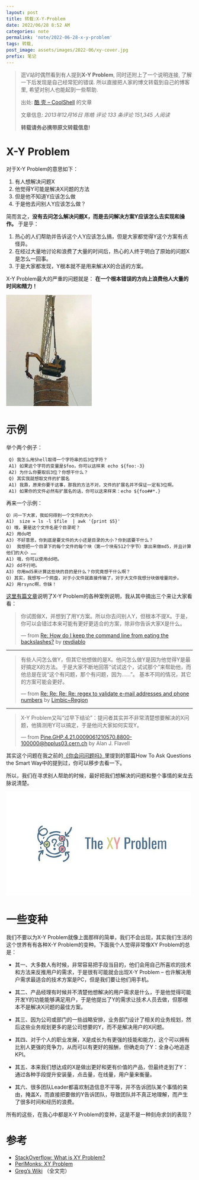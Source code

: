 ```yaml
---
layout: post
title: 转载:X-Y-Problem
date: 2022/06/28 8:52 AM
categories: note
permalink: 'note/2022-06-28-x-y-problem'
tags: 转载, 
post_image: assets/images/2022-06/xy-cover.jpg
prefix: 笔记
---
```


> 逛V站时偶然看到有人提到**X-Y Problem**, 同时还附上了一个说明连接, 了解一下后发现是自己经常犯的错误. 所以直接把人家的博文转载到自己的博客里, 希望对别人也能起到一些帮助.
> 
> 出处:  [酷 壳 – CoolShell](https://coolshell.cn/) 的文章 [<X-Y PROBLEM>](https://coolshell.cn/articles/10804.html)
> 
> 文章信息: *2013年12月16日  陈皓 评论 133 条评论  151,345 人阅读*
> 
> **转载请务必携带原文转载信息!**

# X-Y Problem
对于X-Y Problem的意思如下：

1. 有人想解决问题X
2. 他觉得Y可能是解决X问题的方法
3. 但是他不知道Y应该怎么做
4. 于是他去问别人Y应该怎么做？

简而言之，**没有去问怎么解决问题X，而是去问解决方案Y应该怎么去实现和操作。** 于是乎：

1. 热心的人们帮助并告诉这个人Y应该怎么搞，但是大家都觉得Y这个方案有点怪异。
2. 在经过大量地讨论和浪费了大量的时间后，热心的人终于明白了原始的问题X是怎么一回事。
3. 于是大家都发现，Y根本就不是用来解决X的合适的方案。

X-Y Problem最大的严重的问题就是： **在一个根本错误的方向上浪费他人大量的时间和精力！**

![xy-original](/assets/images/2022-06/xy-original.jpg)

# 示例
举个两个例子：

```text
 Q) 我怎么用Shell取得一个字符串的后3位字符？
 A1) 如果这个字符的变量是$foo，你可以这样来 echo ${foo:-3}
 A2) 为什么你要取后3位？你想干什么？
 Q) 其实我就想取文件的扩展名
 A1) 我靠，原来你要干这事，那我的方法不对，文件的扩展名并不保证一定有3位啊。
 A1) 如果你的文件必然有扩展名的话，你可以这来样来：echo ${foo##*.}
```

再来一个示例：
```text
Q）问一下大家，我如何得到一个文件的大小
A1)  size = ls -l $file  | awk '{print $5}'
Q) 哦，要是这个文件名是个目录呢？
A2) 用du吧
A3) 不好意思，你到底是要文件的大小还是目录的大小？你到底要干什么？
Q)  我想把一个目录下的每个文件的每个块（第一个块有512个字节）拿出来做md5，并且计算他们的大小 ……
A1) 哦，你可以使用dd吧。
A2) dd不行吧。
A3) 你用md5来计算这些块的目的是什么？你究竟想干什么啊？
Q) 其实，我想写一个网盘，对于小文件就直接传输了，对于大文件我想分块做增量同步。
A2) 用rsync啊，你妹！
```


[这里有篇文章](https://www.perlmonks.org/index.pl?node_id=542341)说明了X-Y Problem的各种案例说明，我从其中摘出三个来让大家看看：

>你试图做X，并想到了用Y方案。所以你去问别人Y，但根本不提X。于是，你可以会错过本来可能有更好更适合的方案，除非你告诉大家X是什么。
>
> — from [Re: How do I keep the command line from eating the backslashes?](http://www.perlmonks.org/index.pl?node_id=430320) by [revdiablo](http://www.perlmonks.org/index.pl?node_id=163683)

---

>有些人问怎么做Y，但其它他想做的是X。他问怎么做Y是因为他觉得Y是最好搞定X的方法。 
于是大家不断地回答“试试这个，试试那个”来帮助他，而他总是在说“这个有问题，那个有问题，因为……”。
基本不同的情况，其它的方案可能会更好。
>
> — from [Re: Re: Re: Re: regex to validate e-mail addresses and phone numbers](http://www.perlmonks.org/index.pl?node_id=327963) by [Limbic~Region](http://www.perlmonks.org/index.pl?node_id=180961)

---

> X-Y Problem又叫“过早下结论”：提问者其实并不非常清楚想要解决的X问题，他猜测用Y可以搞定，于是他问大家如何实现Y。
> 
> — from [<Pine.GHP.4.21.0009061210570.8800-100000@hpplus03.cern.ch>](http://groups.google.com/groups?hl=en&selm=Pine.GHP.4.21.0009061210570.8800-100000@hpplus03.cern.ch) by Alan J. Flavell

其实这个问题在我之前的[《你会问问题吗》](https://coolshell.cn/articles/3713.html)里提到的那篇How To Ask Questions the Smart Way中的提到过，你可以移步去看一下。

所以，我们在寻求别人帮助的时候，最好把我们想解决的问题和整个事情的来龙去脉说清楚。

![xy-problem](/assets/images/2022-06/xy-problem.jpg)

# 一些变种
我们不要以为X-Y Problem就像上面那样的简单，我们不会出现，其实我们生活的这个世界有有各种X-Y Problem的变种。下面我个人觉得非常像XY Problem的总是：

- 其一、大多数人有时候，非常容易把手段当目的，他们会用自己所喜欢的技术和方法来反推用户的需求，于是很有可能就会出现X-Y Problem – 也许解决用户需求最适合的技术方案是PC，但是我们要让他们用手机。

- 其二、产品经理有时候并不清楚他想解决的用户需求是什么，于是他觉得可能开发Y的功能能够满足用户，于是他提出了Y的需求让技术人员去做，但那根本不是解决X问题的最佳方案。

- 其三、因为公司或部门的一些战略安排，业务部门设计了相关的业务规划，然后这些业务规划更多的是公司想要的Y，而不是解决用户的X问题。

- 其四、对于个人的职业发展，X是成长为有更强的技能和能力，这个可以拥有比别人更强的竞争力，从而可以有更好的报酬，但确走向了Y：全身心地追逐KPI。

- 其五、本来我们想达成的X是做出更好和更有价值的产品，但最终走到了Y：通过各种手段提升安装量，点击量，在线量，用户量来衡量。

- 其六、很多团队Leader都喜欢制造信息不平等，并不告诉团队某个事情的来由，掩盖X，而直接把要做的Y告诉团队，导致团队并不真正地理解，而产生了很多时间和经历的浪费。

所有的这些，在我心中都是X-Y Problem的变种，这是不是一种刻舟求剑的表现？

# 参考
- [StackOverflow: What is XY Problem?](http://meta.stackoverflow.com/questions/66377/what-is-the-xy-problem)
- [PerlMonks: XY Problem](http://www.perlmonks.org/?node_id=542341)
- [Greg’s Wiki](http://mywiki.wooledge.org/XyProblem)
（全文完）